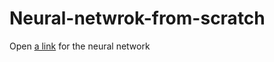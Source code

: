 # Neural-netwrok-from-scratch

Open [a link](https://github.com/Sanketb2312/Neural-netwrok-from-scratch/blob/main/hw2.ipynb) for the neural network
